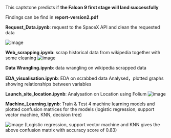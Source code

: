 This captstone predicts if **the Falcon 9 first stage will land successfully**

Findings can be find in **report-version2.pdf**

**Request_Data.ipynb**: request to the SpaceX API and clean the requested data

![image](https://user-images.githubusercontent.com/29717509/178997157-1b722109-0fea-499c-8a42-00c2683febcd.png)

**Web_scrapping.ipynb**: scrap historical data from wikipedia together with some cleaning
![image](https://user-images.githubusercontent.com/29717509/178997363-27672968-db4d-48ee-837d-bceef0b4daa1.png)

**Data Wrangling.ipynb**: data wrangling on wikipedia scrapped data

**EDA_visualisation.ipynb**: EDA on scrabbed data
                             Analysed，plotted graphs showing relationships between variables 

**Launch_site_location.ipynb**: Analysation on Location using Folium 
![image](https://user-images.githubusercontent.com/29717509/178997924-4bd9ea41-8565-410c-8f60-7a664ce2c258.png)

**Machine_Learning.ipynb**: Train & Test 4 machine learning models and plotted confusion matrices for the models
                           (logistic regression, support vector machine, KNN, decision tree)
          
![image](https://user-images.githubusercontent.com/29717509/178998158-7731a066-b035-4c78-a4b3-b2047d4461d6.png)
(Logistic regression, support vector machine and KNN gives the above confusion matrix with accuracy score of 0.83)
                           





